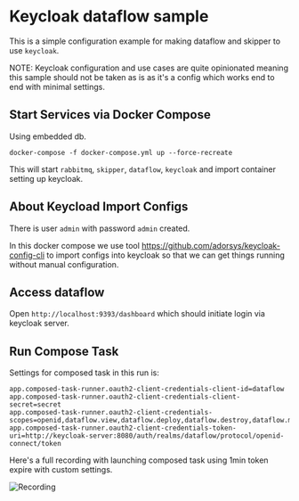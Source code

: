 # Keycloak dataflow sample
This is a simple configuration example for making dataflow and skipper
to use `keycloak`.

NOTE: Keycloak configuration and use cases are quite opinionated
      meaning this sample should not be taken as is as it's a config
      which works end to end with minimal settings.

## Start Services via Docker Compose
Using embedded db.
```
docker-compose -f docker-compose.yml up --force-recreate
```

This will start `rabbitmq`, `skipper`, `dataflow`, `keycloak` and import container setting up keycloak.

## About Keycload Import Configs

There is user `admin` with password `admin` created.

In this docker compose we use tool https://github.com/adorsys/keycloak-config-cli to import configs into keycloak
so that we can get things running without manual configuration.

## Access dataflow
Open `http://localhost:9393/dashboard` which should initiate login via keycloak server.

## Run Compose Task
Settings for composed task in this run is:
```
app.composed-task-runner.oauth2-client-credentials-client-id=dataflow
app.composed-task-runner.oauth2-client-credentials-client-secret=secret
app.composed-task-runner.oauth2-client-credentials-scopes=openid,dataflow.view,dataflow.deploy,dataflow.destroy,dataflow.manage,dataflow.modify,dataflow.schedule,dataflow.create
app.composed-task-runner.oauth2-client-credentials-token-uri=http://keycloak-server:8080/auth/realms/dataflow/protocol/openid-connect/token
```

Here's a full recording with launching composed task using 1min token expire with custom settings.

![Recording](images/scdf-keycloak-task-short-token-lifespan.gif)
